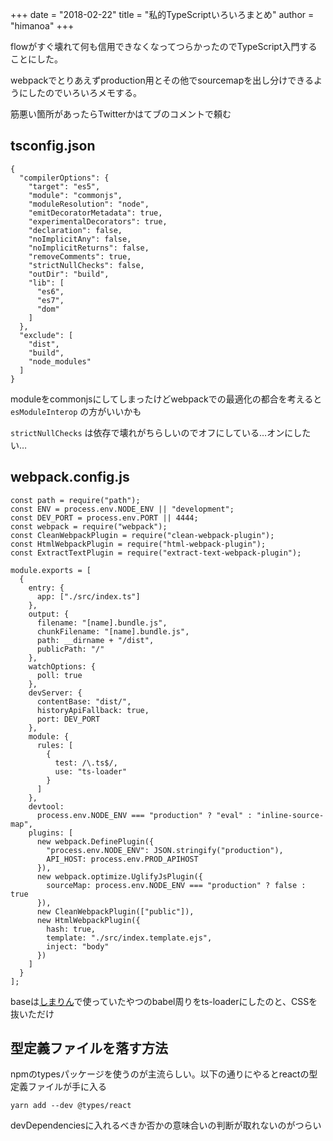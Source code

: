 +++
date = "2018-02-22"
title = "私的TypeScriptいろいろまとめ"
author = "himanoa"
+++

flowがすぐ壊れて何も信用できなくなってつらかったのでTypeScript入門することにした。

webpackでとりあえずproduction用とその他でsourcemapを出し分けできるようにしたのでいろいろメモする。

筋悪い箇所があったらTwitterかはてブのコメントで頼む

## tsconfig.json

```
{
  "compilerOptions": {
    "target": "es5",
    "module": "commonjs",
    "moduleResolution": "node",
    "emitDecoratorMetadata": true,
    "experimentalDecorators": true,
    "declaration": false,
    "noImplicitAny": false,
    "noImplicitReturns": false,
    "removeComments": true,
    "strictNullChecks": false,
    "outDir": "build",
    "lib": [
      "es6",
      "es7",
      "dom"
    ]
  },
  "exclude": [
    "dist",
    "build",
    "node_modules"
  ]
}

```

moduleをcommonjsにしてしまったけどwebpackでの最適化の都合を考えると  `esModuleInterop` の方がいいかも

`strictNullChecks` は依存で壊れがちらしいのでオフにしている…オンにしたい…

## webpack.config.js

```
const path = require("path");
const ENV = process.env.NODE_ENV || "development";
const DEV_PORT = process.env.PORT || 4444;
const webpack = require("webpack");
const CleanWebpackPlugin = require("clean-webpack-plugin");
const HtmlWebpackPlugin = require("html-webpack-plugin");
const ExtractTextPlugin = require("extract-text-webpack-plugin");

module.exports = [
  {
    entry: {
      app: ["./src/index.ts"]
    },
    output: {
      filename: "[name].bundle.js",
      chunkFilename: "[name].bundle.js",
      path: __dirname + "/dist",
      publicPath: "/"
    },
    watchOptions: {
      poll: true
    },
    devServer: {
      contentBase: "dist/",
      historyApiFallback: true,
      port: DEV_PORT
    },
    module: {
      rules: [
        {
          test: /\.ts$/,
          use: "ts-loader"
        }
      ]
    },
    devtool:
      process.env.NODE_ENV === "production" ? "eval" : "inline-source-map",
    plugins: [
      new webpack.DefinePlugin({
        "process.env.NODE_ENV": JSON.stringify("production"),
        API_HOST: process.env.PROD_APIHOST
      }),
      new webpack.optimize.UglifyJsPlugin({
        sourceMap: process.env.NODE_ENV === "production" ? false : true
      }),
      new CleanWebpackPlugin(["public"]),
      new HtmlWebpackPlugin({
        hash: true,
        template: "./src/index.template.ejs",
        inject: "body"
      })
    ]
  }
];
```
baseは[しまりん](https://github.com/himanoa/shimarin)で使っていたやつのbabel周りをts-loaderにしたのと、CSSを抜いただけ

## 型定義ファイルを落す方法

npmのtypesパッケージを使うのが主流らしい。以下の通りにやるとreactの型定義ファイルが手に入る

```
yarn add --dev @types/react
```

devDependenciesに入れるべきか否かの意味合いの判断が取れないのがつらい

